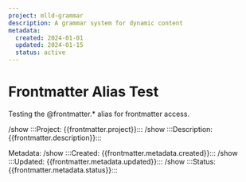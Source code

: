```yaml
---
project: mlld-grammar
description: A grammar system for dynamic content
metadata:
  created: 2024-01-01
  updated: 2024-01-15
  status: active
---
```


# Frontmatter Alias Test

Testing the @frontmatter.* alias for frontmatter access.

/show :::Project: {{frontmatter.project}}:::
/show :::Description: {{frontmatter.description}}:::

Metadata:
/show :::Created: {{frontmatter.metadata.created}}:::
/show :::Updated: {{frontmatter.metadata.updated}}:::
/show :::Status: {{frontmatter.metadata.status}}:::